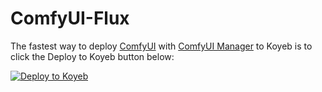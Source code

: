 # ComfyUI-Flux

The fastest way to deploy [ComfyUI](https://github.com/comfyanonymous/ComfyUI) with [ComfyUI Manager](https://github.com/ltdrdata/ComfyUI-Manager) to Koyeb is to click the Deploy to Koyeb button below:

[![Deploy to Koyeb](https://www.koyeb.com/static/images/deploy/button.svg)](https://app.koyeb.com/deploy?name=example-comfyui&type=git&repository=koyeb%2Fexample-comfyui&branch=main&builder=dockerfile&instance_type=gpu-nvidia-rtx-4000-sff-ada&env%5B%5D=&ports=8000%3Bhttp%3B%2F)
